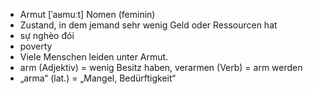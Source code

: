 - Armut [ˈaʁmuːt] Nomen (feminin)
- Zustand, in dem jemand sehr wenig Geld oder Ressourcen hat
- sự nghèo đói
- poverty
- Viele Menschen leiden unter Armut.
- arm (Adjektiv) = wenig Besitz haben, verarmen (Verb) = arm werden
- „arma“ (lat.) = „Mangel, Bedürftigkeit“
